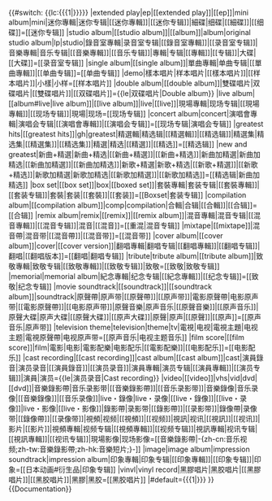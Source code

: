 <includeonly>{{#switch: {{lc:{{{1|}}}}}
  |extended play|ep|[[extended play]]|[[ep]]|mini album|mini|迷你專輯|迷你专辑|[[迷你專輯]]|[[迷你专辑]]|細碟|细碟|[[細碟]]|[[细碟]]=[[迷你专辑]]
  |studio album|[[studio album]]|[[album]]|album|original studio album|lp|studio|錄音室專輯|录音室专辑|[[錄音室專輯]]|[[录音室专辑]]|音樂專輯|音乐专辑|[[音樂專輯]]|[[音乐专辑]]|專輯|专辑|[[專輯]]|[[专辑]]|大碟|[[大碟]]=[[录音室专辑]]
  |single album|[[single album]]|單曲專輯|单曲专辑|[[單曲專輯]]|[[单曲专辑]]=[[单曲专辑]]
  |demo|樣本唱片|样本唱片|[[樣本唱片]]|[[样本唱片]]|小樣|小样=[[样本唱片]]
  |double album|[[double album]]|雙碟唱片|双碟唱片|[[雙碟唱片]]|[[双碟唱片]]={{le|双碟唱片|Double album}}
  |live album|[[album#live|live album]]|[[live album]]|live|[[live]]|現場專輯|现场专辑|[[現場專輯]]|[[现场专辑]]|現場|现场=[[现场专辑]]
  |concert album|concert|演唱會專輯|演唱会专辑|[[演唱會專輯]]|[[演唱会专辑]]=[[现场专辑|演唱会专辑]]
  |greatest hits|[[greatest hits]]|gh|greatest|精選輯|精选辑|[[精選輯]]|[[精选辑]]|精選集|精选集|[[精選集]]|[[精选集]]|精選|精选|[[精選]]|[[精选]]=[[精选辑]]
  |new and greatest|新曲+精選|新曲+精选|[[新曲+精選]]|[[新曲+精选]]|新曲加精選|新曲加精选|[[新曲加精選]]|[[新曲加精选]]|新歌+精選|新歌+精选|[[新歌+精選]]|[[新歌+精选]]|新歌加精選|新歌加精选|[[新歌加精選]]|[[新歌加精选]]=[[精选辑|新曲加精选]]
  |box set|[[box set]]|box|[[boxed set]]|套裝專輯|套装专辑|[[套裝專輯]]|[[套装专辑]]|套裝|套装|[[套裝]]|[[套装]]=[[Boxset|套装专辑]]
  |compilation album|[[compilation album]]|comp|compilation|合輯|合辑|[[合輯]]|[[合辑]]=[[合辑]]
  |remix album|remix|[[remix]]|[[remix album]]|混音專輯|混音专辑|[[混音專輯]]|[[混音专辑]]|混音|[[混音]]=[[重混|混音专辑]]
  |mixtape|[[mixtape]]|混音帶|混音带|[[混音帶]]|[[混音带]]=[[混音带]]
  |cover album|[[cover album]]|cover|[[cover version]]|翻唱專輯|翻唱专辑|[[翻唱專輯]]|[[翻唱专辑]]|翻唱|[[翻唱版本]]=[[翻唱|翻唱专辑]]
  |tribute|tribute album|[[tribute album]]|致敬專輯|致敬专辑|[[致敬專輯]]|[[致敬专辑]]|致敬=[[致敬|致敬专辑]]
  |memorial|memorial album|紀念專輯|纪念专辑|[[紀念專輯]]|[[纪念专辑]]=[[致敬|纪念专辑]]
  |movie soundtrack|[[soundtrack]]|[[soundtrack album]]|soundtrack|原聲帶|原声带|[[原聲帶]]|[[原声带]]|電影原聲帶|电影原声带|[[電影原聲帶]]|[[电影原声带]]|原聲音樂|原声音乐|[[原聲音樂]]|[[原声音乐]]|原聲大碟|原声大碟|[[原聲大碟]]|[[原声大碟]]|原聲|原声|[[原聲]]|[[原声]]=[[原声音乐|原声带]]
  |television theme|television|theme|tv|電視|电视|電視主題|电视主题|電視原聲帶|电视原声带=[[原声音乐|电视主题音乐]]
  |film score|[[film score]]|film|電影|电影|電影配樂|电影配乐|[[電影配樂]]|[[电影配乐]]=[[电影配乐]]
  |cast recording|[[cast recording]]|cast album|[[cast album]]|cast|演員錄音|演员录音|[[演員錄音]]|[[演员录音]]|演員專輯|演员专辑|[[演員專輯]]|[[演员专辑]]|演員|演员={{le|演员录音|Cast recording}}
  |video|[[video]]|vhs|vid|dvd|[[dvd]]|音樂錄影帶|音乐录影带|[[音樂錄影帶]]|[[音乐录影带]]|音樂錄像|音乐录像|[[音樂錄像]]|[[音乐录像]]|live・錄像|live・录像|[[live・錄像]]|[[live・录像]]|live・影像|[[live・影像]]|錄影帶|录影带|[[錄影帶]]|[[录影带]]|錄像帶|录像带|[[錄像帶]]|[[录像带]]|視頻|视频|[[視頻]]|[[视频]]|視訊|视讯|[[視訊]]|[[视讯]]|影片|[[影片]]|視頻專輯|视频专辑|[[視頻專輯]]|[[视频专辑]]|視訊專輯|视讯专辑|[[視訊專輯]]|[[视讯专辑]]|現場影像|现场影像=[[音樂錄影帶|-{zh-cn:音乐视频;zh-tw:音樂錄影帶;zh-hk:音樂短片;}-]]
  |image|image album|impression soundtrack|impression album|印象專輯|印象专辑|[[印象專輯]]|[[印象专辑]]|印象=[[日本动画#衍生品|印象专辑]]
  |vinvl|vinyl record|黑膠唱片|黑胶唱片|[[黑膠唱片]]|[[黑胶唱片]]|黑膠|黑胶=[[黑胶唱片]]
  |#default={{{1|}}}
}}</includeonly><noinclude>
{{Documentation}}</noinclude>